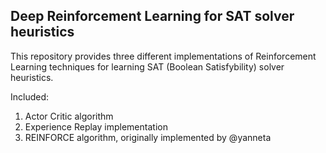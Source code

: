 **Deep Reinforcement Learning for SAT solver heuristics**
----
This repository provides three different implementations of Reinforcement Learning techniques for learning SAT (Boolean Satisfybility) solver heuristics.

Included:
  1. Actor Critic algorithm
  2. Experience Replay implementation
  3. REINFORCE algorithm, originally implemented by @yanneta
